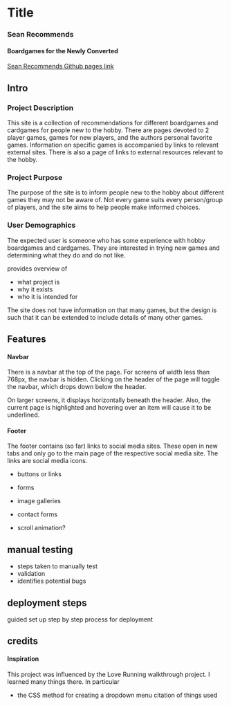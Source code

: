 # Title
### Sean Recommends
#### Boardgames for the Newly Converted
[Sean Recommends Github pages link](https://smtilson.github.io/pp1-boardgames/index.html)

## Intro
### Project Description
This site is a collection of recommendations for different boardgames and cardgames for people new to the hobby. There are pages devoted to 2 player games, games for new players, and the authors personal favorite games. Information on specific games is accompanied by links to relevant external sites. There is also a page of links to external resources relevant to the hobby.

### Project Purpose
The purpose of the site is to inform people new to the hobby about different games they may not be aware of. Not every game suits every person/group of players, and the site aims to help people make informed choices.

### User Demographics
The expected user is someone who has some experience with hobby boardgames and cardgames. They are interested in trying new games and determining what they do and do not like.

provides overview of
- what project is
- why it exists
- who it is intended for

The site does not have information on that many games, but the design is such that it can be extended to include details of many other games.

## Features
#### Navbar
There is a navbar at the top of the page. For screens of width less than 768px, the navbar is hidden. Clicking on the header of the page will toggle the navbar, which drops down below the header.

On larger screens, it displays horizontally beneath the header. Also, the current page is highlighted and hovering over an item will cause it to be underlined.

#### Footer
The footer contains (so far) links to social media sites. These open in new tabs and only go to the main page of the respective social media site. The links are social media icons.


- buttons or links
- forms
- image galleries
- contact forms

- scroll animation?

## manual testing
- steps taken to manually test
- validation
- identifies potential bugs

## deployment steps
guided set up step by step process for deployment

## credits

#### Inspiration
This project was influenced by the Love Running walkthrough project. I learned many things there.
In particular
- the CSS method for creating a dropdown menu
citation of things used
